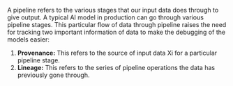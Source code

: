 A pipeline refers to the various stages that our input data does through to give output. A typical AI model in production can go through various pipeline stages. 
This particular flow of data through pipeline raises the need for tracking two important information of data to make the debugging of the models easier:
1. **Provenance:** This refers to the source of input data Xi for a particular pipeline stage.
2. **Lineage:** This refers to the series of pipeline operations the data has previously gone through.